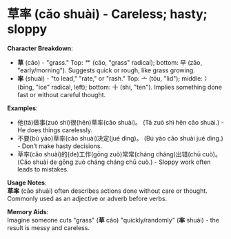 # **草率 (cǎo shuài) - Careless; hasty; sloppy**

**Character Breakdown**:  
- **草** (cǎo) - "grass." Top: 艹 (cǎo, "grass" radical); bottom: 早 (zǎo, "early/morning"). Suggests quick or rough, like grass growing.  
- **率** (shuài) - "to lead," "rate," or "rash." Top: 亠 (tóu, "lid"); middle: 冫(bīng, "ice" radical, left); bottom: 十 (shí, "ten"). Implies something done fast or without careful thought.

**Examples**:  
- 他(tā)做事(zuò shì)很(hěn)草率(cǎo shuài)。 (Tā zuò shì hěn cǎo shuài.) - He does things carelessly.  
- 不要(bú yào)草率(cǎo shuài)决定(jué dìng)。 (Bú yào cǎo shuài jué dìng.) - Don’t make hasty decisions.  
- 草率(cǎo shuài)的(de)工作(gōng zuò)常常(cháng cháng)出错(chū cuò)。 (Cǎo shuài de gōng zuò cháng cháng chū cuò.) - Sloppy work often leads to mistakes.

**Usage Notes**:  
**草率** (cǎo shuài) often describes actions done without care or thought. Commonly used as an adjective or adverb before verbs.

**Memory Aids**:  
Imagine someone cuts "grass" (**草** cǎo) "quickly/randomly" (**率** shuài) - the result is messy and careless.